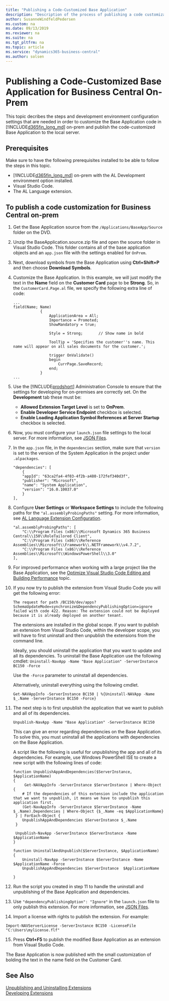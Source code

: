 ```yaml
---
title: "Publishing a Code-Customized Base Application"
description: "Description of the process of publishing a code customization for Dynamics 365 Business Central on-prem"
author: SusanneWindfeldPedersen
ms.custom: na
ms.date: 09/13/2019
ms.reviewer: na
ms.suite: na
ms.tgt_pltfrm: na
ms.topic: article
ms.service: "dynamics365-business-central"
ms.author: solsen
---
```


# Publishing a Code-Customized Base Application for Business Central On-Prem
This topic decribes the steps and development environment configuration settings that are needed in order to customize the Base Application code in [!INCLUDE[d365fin_long_md](includes/d365fin_long_md.md)] on-prem and publish the code-customized Base Application to the local server.

## Prerequisites
Make sure to have the following prerequisites installed to be able to follow the steps in this topic.

- [!INCLUDE[d365fin_long_md](includes/d365fin_long_md.md)] on-prem with the AL Development environment option installed. 
- Visual Studio Code.
- The AL Language extension.

## To publish a code customization for Business Central on-prem

1. Get the Base Application source from the `/Applications/BaseApp/Source` folder on the DVD.
2. Unzip the BaseApplication.source.zip file and open the source folder in Visual Studio Code. This folder contains all of the base application objects and an `app.json` file with the settings enabled for `OnPrem`.
3. Next, download symbols from the Base Application using **Ctrl+Shift+P** and then choose **Download Symbols**. 
3. Customize the Base Application. In this example, we will just modify the text in the **Name** field on the **Customer Card** page to be **Strong**. So, in the `CustomerCard.Page.al` file, we specify the following extra line of code:
    ```
    ...
    field(Name; Name)
                {
                    ApplicationArea = All;
                    Importance = Promoted;
                    ShowMandatory = true;

                    Style = Strong;       // Show name in bold
                    
                    ToolTip = 'Specifies the customer''s name. This name will appear on all sales documents for the customer.';

                    trigger OnValidate()
                    begin
                        CurrPage.SaveRecord;
                    end;
                }
    ...
    ```
4. Use the [!INCLUDE[prodshort](../includes/prodshort.md)] Administration Console to ensure that the settings for developing for on-premises are correctly set. On the **Development** tab these must be: 
    - **Allowed Extension Target Level** is set to **OnPrem**.
    - **Enable Developer Service Endpoint** checkbox is selected. 
    - **Enable Loading Application Symbol References at Server Startup** checkbox is selected.
5. Now, you must configure your `launch.json` file settings to the local server. For more information, see [JSON Files](devenv-json-files.md).
6. In the `app.json` file, in the `dependencies` section, make sure that `version` is set to the version of the System Application in the project under `.alpackages`.
    ```
    "dependencies": [
        {
        "appId": "63ca2fa4-4f03-4f2b-a480-172fef340d3f",
        "publisher": "Microsoft",
        "name": "System Application",
        "version": "16.0.10037.0"
        }
    ],
    ```

8. Configure **User Settings** or **Workspace Settings** to include the following paths for the `"al.assemblyProbingPaths"` setting. For more information, see [AL Language Extension Configuration](devenv-al-extension-configuration.md).

    ```
    "al.assemblyProbingPaths": [
        "C:\\Program Files (x86)\\Microsoft Dynamics 365 Business Central\\150\\RoleTailored Client",
        "C:\\Program Files (x86)\\Reference Assemblies\\Microsoft\\Framework\\.NETFramework\\v4.7.2",
        "C:\\Program Files (x86)\\Reference Assemblies\\Microsoft\\WindowsPowerShell\\3.0"
    ],        
    ```
9. For improved performance when working with a large project like the Base Application, see the [Optimize Visual Studio Code Editing and Building Performance](devenv-optimize-visual-studio-code.md) topic.

10. If you now try to publish the extension from Visual Studio Code you will get the following error:

    `The request for path /BC150/dev/apps?SchemaUpdateMode=synchronize&DependencyPublishingOption=ignore failed with code 422. Reason: The extension could not be deployed because it is already deployed on another tenant.`

    The extensions are installed in the global scope. If you want to publish an extension from Visual Studio Code, within the developer scope, you will have to first uninstall and then unpublish the extensions from the command line.

    Ideally, you should uninstall the application that you want to update and all its dependencies. To uninstall the Base Application use the following cmdlet:
    `Uninstall-NavApp -Name "Base Application" -ServerInstance BC150 -Force`

    Use the `-Force` parameter to uninstall all dependencies.

    Alternatively, uninstall everything using the following cmdlet.

    `Get-NAVAppInfo -ServerInstance BC150 | %{Uninstall-NAVApp -Name $_.Name -ServerInstance BC150 -Force}`

11. The next step is to first unpublish the application that we want to publish and all of its dependencies.

    `Unpublish-NavApp -Name "Base Application" -ServerInstance BC150`

    This can give an error regarding dependencies on the Base Application. To solve this, you must uninstall all the applications with dependencies on the Base Application.

    A script like the following is useful for unpublishing the app and all of its dependencies. For example, use Windows PowerShell ISE to create a new script with the following lines of code:

    ```
    function UnpublishAppAndDependencies($ServerInstance, $ApplicationName)
    {
         Get-NAVAppInfo -ServerInstance $ServerInstance | Where-Object { 
        # If the dependencies of this extension include the application that we want to unpublish, it means we have to unpublish this application first.
        (Get-NavAppInfo -ServerInstance $ServerInstance -Name $_.Name).Dependencies | Where-Object {$_.Name -eq $ApplicationName}
     } | ForEach-Object {
        UnpublishAppAndDependencies $ServerInstance $_.Name
     }

     Unpublish-NavApp -ServerInstance $ServerInstance -Name $ApplicationName
    }

    function UninstallAndUnpublish($ServerInstance, $ApplicationName)
    {
        Uninstall-NavApp -ServerInstance $ServerInstance -Name $ApplicationName -Force
        UnpublishAppAndDependencies $ServerInstance  $ApplicationName
    
    }
    ```
12. Run the script you created in step 11 to handle the uninstall and unpublishing of the Base Application and dependencies.
13. Use `"dependencyPublishingOption": "Ignore"` in the `launch.json` file to only publish this extension. For more information, see [JSON Files](devenv-json-files.md).

14. Import a license with rights to publish the extension. For example:

```
Import-NAVServerLicense -ServerInstance BC150 -LicenseFile "C:\Users\mylicense.flf"
```

15. Press **Ctrl+F5** to publish the modified Base Application as an extension from Visual Studio Code.

The Base Application is now published with the small customization of bolding the text in the name field on the Customer Card.

## See Also  
[Unpublishing and Uninstalling Extensions](devenv-unpublish-and-uninstall-extension-v2.md)  
[Developing Extensions](devenv-dev-overview.md)  